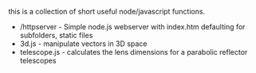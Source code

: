 this is a collection of short useful node/javascript functions.

* /httpserver - Simple node.js webserver with index.htm defaulting for subfolders, static files
* 3d.js - manipulate vectors in 3D space 		
* telescope.js - calculates the lens dimensions for a parabolic reflector telescopes